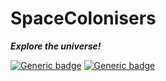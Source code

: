 # SpaceColonisers 

_**Explore the universe!**_

[![Generic badge](https://img.shields.io/badge/Python_version-v3.8.8-brightgreen.svg)](https://www.python.org/downloads/release/python-388/)
[![Generic badge](https://img.shields.io/badge/Status-Work_in_progress-red.svg)](![image](https://user-images.githubusercontent.com/74598401/115232159-08074e80-a134-11eb-934e-8222e2df511d.png)
)
